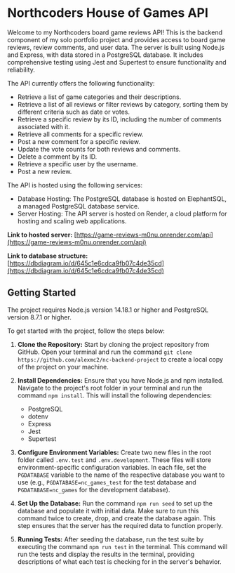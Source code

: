 # Northcoders House of Games API

Welcome to my Northcoders board game reviews API! This is the backend component of my solo portfolio project and provides access to board game reviews, review comments, and user data. The server is built using Node.js and Express, with data stored in a PostgreSQL database. It includes comprehensive testing using Jest and Supertest to ensure functionality and reliability.

The API currently offers the following functionality:

- Retrieve a list of game categories and their descriptions.
- Retrieve a list of all reviews or filter reviews by category, sorting them by different criteria such as date or votes.
- Retrieve a specific review by its ID, including the number of comments associated with it.
- Retrieve all comments for a specific review.
- Post a new comment for a specific review.
- Update the vote counts for both reviews and comments.
- Delete a comment by its ID.
- Retrieve a specific user by the username.
- Post a new review.

The API is hosted using the following services:

- Database Hosting: The PostgreSQL database is hosted on ElephantSQL, a managed PostgreSQL database service.
- Server Hosting: The API server is hosted on Render, a cloud platform for hosting and scaling web applications.

**Link to hosted server:** [https://game-reviews-m0nu.onrender.com/api](https://game-reviews-m0nu.onrender.com/api)

**Link to database structure:** [https://dbdiagram.io/d/645c1e6cdca9fb07c4de35cd](https://dbdiagram.io/d/645c1e6cdca9fb07c4de35cd)

## Getting Started

The project requires Node.js version 14.18.1 or higher and PostgreSQL version 8.7.1 or higher.

To get started with the project, follow the steps below:

1. **Clone the Repository:** Start by cloning the project repository from GitHub. Open your terminal and run the command `git clone https://github.com/alexmc2/nc-backend-project` to create a local copy of the project on your machine.

2. **Install Dependencies:** Ensure that you have Node.js and npm installed. Navigate to the project's root folder in your terminal and run the command `npm install`. This will install the following dependencies:

   - PostgreSQL
   - dotenv
   - Express
   - Jest
   - Supertest

3. **Configure Environment Variables:** Create two new files in the root folder called `.env.test` and `.env.development`. These files will store environment-specific configuration variables. In each file, set the `PGDATABASE` variable to the name of the respective database you want to use (e.g., `PGDATABASE=nc_games_test` for the test database and `PGDATABASE=nc_games` for the development database).

4. **Set Up the Database:** Run the command `npm run seed` to set up the database and populate it with initial data. Make sure to run this command twice to create, drop, and create the database again. This step ensures that the server has the required data to function properly.

5. **Running Tests:** After seeding the database, run the test suite by executing the command `npm run test` in the terminal. This command will run the tests and display the results in the terminal, providing descriptions of what each test is checking for in the server's behavior.
